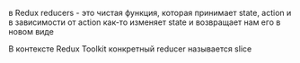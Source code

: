 в Redux reducers - это чистая функция, которая принимает state, action и в зависимости от action как-то изменяет state и возвращает нам его в новом виде

В контексте Redux Toolkit конкретный reducer называется slice